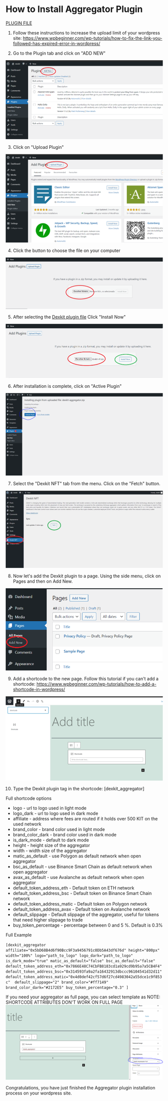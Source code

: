 # How to Install Aggregator Plugin

[PLUGIN FILE](../../dexkit-aggregator.zip)


1. Follow these instructions to increase the upload limit of your wordpress site:
https://www.wpbeginner.com/wp-tutorials/how-to-fix-the-link-you-followed-has-expired-error-in-wordpress/

2. Go to the Plugin tab and click on "ADD NEW"

![Add New](images/install-aggregator/install-agg-1.png "Add new")

3. Click on "Upload Plugin"

![Upload Plugin](images/install-aggregator/install-agg-2.png "Upload Plugin")

4. Click the button to choose the file on your computer 

![Choose File](images/install-aggregator/install-agg-3.png "Choose File")

5. After selecting the  [Dexkit plugin file](../../dexkit-aggregator.zip)
Click "Install Now"

![Install Now](images/install-aggregator/install-agg-4.png "Install Now")

6. After installation is complete, click on "Active Plugin"

![Active](images/install-aggregator/install-agg-5.png "Active")

7. Select the "Dexkit NFT" tab from the menu. Click on the "Fetch" button.

![Fetch](images/install-aggregator/install-agg-6.png "Fetch")

8. Now let's add the Dexkit plugin to a page. Using the side menu, click on Pages and then on Add New.

![Add](images/install-aggregator/install-agg-7.png "Add")

9. Add a shortcode to the new page. Follow this tutorial if you can't add a shortcode: https://www.wpbeginner.com/wp-tutorials/how-to-add-a-shortcode-in-wordpress/

![Shortcode](images/install-aggregator/install-agg-8.png "Shortcode")

10. Type the Dexkit plugin tag in the shortcode: [dexkit_aggregator]

Full shortcode options

- logo - url to logo used in light mode
- logo_dark - url to logo used in dark mode
- affiliate - address where fees are routed if it holds over 500 KIT on the used network
- brand_color - brand color used in light mode
- brand_color_dark - brand color used in dark mode
- is_dark_mode - default to dark mode
- height -  height size of the aggregator
- width - width size of the aggregator
- matic_as_default - use Polygon as default network when open aggregator
- bsc_as_default - use Binance Smart Chain as default network when open aggregator
- avax_as_default - use Avalanche as default network when open aggregator
- default_token_address_eth - Default token on ETH network
- default_token_address_bsc - Default token on Binance Smart Chain network
- default_token_address_matic - Default token on Polygon network
- default_token_address_avax - Default token on Avalanche network
- default_slippage - Default slippage of the aggregator, useful for tokens that need higher slippage to trade
- buy_token_percentage - percentage between 0 and 5 %. Default is 0.3%



Full Example

`[dexkit_aggregator affiliate="0x5bD68B4d6f90Bcc9F3a9456791c0Db5A43df676d" height="800px" width="100%" logo="path_to_logo" logo_dark="path_to_logo" is_dark_mode="true" matic_as_default="false" bsc_as_default="false" default_token_address_eth="0x7866E48C74CbFB8183cd1a929cd9b95a7a5CB4F4" default_token_address_bsc="0x314593fa9a2fa16432913dbccc96104541d32d11" default_token_address_matic="0x4d0def42cf57d6f27cd4983042a55dce1c9f853c"  default_slippage="2" brand_color="#ff7149" brand_color_dark="#2172E5" buy_token_percentage="0.3" ]`

If you need your aggregator as full page, you can select template as NOTE: SHORTCODE ATTRIBUTES DON'T WORK ON FULL PAGE
![Full Page](images/install-aggregator/install-agg-11.png "Full Page")


Congratulations, you have just finished the Aggregator plugin installation process on your
wordpress site.


